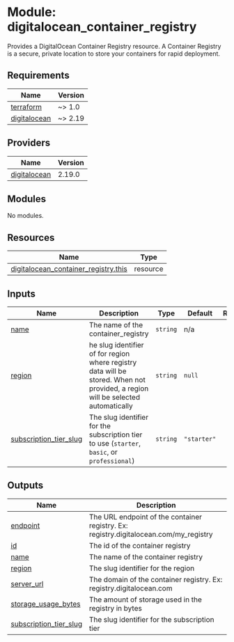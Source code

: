 # Module: digitalocean_container_registry

Provides a DigitalOcean Container Registry resource. A Container Registry is a secure, private location to store your containers for rapid deployment.

<!-- BEGINNING OF PRE-COMMIT-TERRAFORM DOCS HOOK -->
## Requirements

| Name | Version |
|------|---------|
| <a name="requirement_terraform"></a> [terraform](#requirement\_terraform) | ~> 1.0 |
| <a name="requirement_digitalocean"></a> [digitalocean](#requirement\_digitalocean) | ~> 2.19 |

## Providers

| Name | Version |
|------|---------|
| <a name="provider_digitalocean"></a> [digitalocean](#provider\_digitalocean) | 2.19.0 |

## Modules

No modules.

## Resources

| Name | Type |
|------|------|
| [digitalocean_container_registry.this](https://registry.terraform.io/providers/digitalocean/digitalocean/latest/docs/resources/container_registry) | resource |

## Inputs

| Name | Description | Type | Default | Required |
|------|-------------|------|---------|:--------:|
| <a name="input_name"></a> [name](#input\_name) | The name of the container\_registry | `string` | n/a | yes |
| <a name="input_region"></a> [region](#input\_region) | he slug identifier of for region where registry data will be stored. When not provided, a region will be selected automatically | `string` | `null` | no |
| <a name="input_subscription_tier_slug"></a> [subscription\_tier\_slug](#input\_subscription\_tier\_slug) | The slug identifier for the subscription tier to use (`starter`, `basic`, or `professional`) | `string` | `"starter"` | no |

## Outputs

| Name | Description |
|------|-------------|
| <a name="output_endpoint"></a> [endpoint](#output\_endpoint) | The URL endpoint of the container registry. Ex: registry.digitalocean.com/my\_registry |
| <a name="output_id"></a> [id](#output\_id) | The id of the container registry |
| <a name="output_name"></a> [name](#output\_name) | The name of the container registry |
| <a name="output_region"></a> [region](#output\_region) | The slug identifier for the region |
| <a name="output_server_url"></a> [server\_url](#output\_server\_url) | The domain of the container registry. Ex: registry.digitalocean.com |
| <a name="output_storage_usage_bytes"></a> [storage\_usage\_bytes](#output\_storage\_usage\_bytes) | The amount of storage used in the registry in bytes |
| <a name="output_subscription_tier_slug"></a> [subscription\_tier\_slug](#output\_subscription\_tier\_slug) | The slug identifier for the subscription tier |
<!-- END OF PRE-COMMIT-TERRAFORM DOCS HOOK -->
